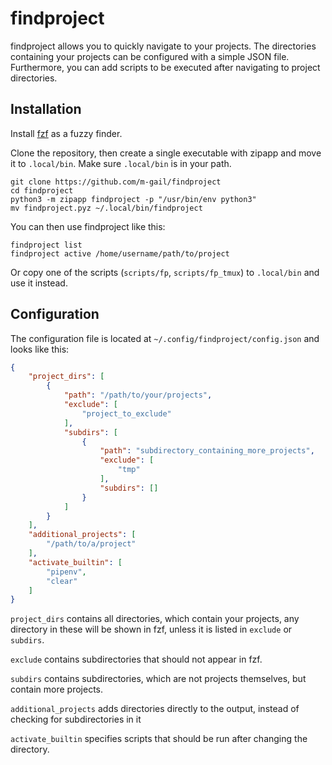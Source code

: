 # findproject

findproject allows you to quickly navigate to your projects. The directories containing your projects can be configured with a simple JSON file. Furthermore, you can add scripts to be executed after navigating to project directories.

## Installation

Install [fzf](https://github.com/junegunn/fzf) as a fuzzy finder.

Clone the repository, then create a single executable with zipapp and move it to `.local/bin`. Make sure `.local/bin` is in your path.

```
git clone https://github.com/m-gail/findproject
cd findproject
python3 -m zipapp findproject -p "/usr/bin/env python3"
mv findproject.pyz ~/.local/bin/findproject
```

You can then use findproject like this:

```
findproject list
findproject active /home/username/path/to/project
```

Or copy one of the scripts (`scripts/fp`, `scripts/fp_tmux`) to `.local/bin` and use it instead.

## Configuration

The configuration file is located at `~/.config/findproject/config.json` and looks like this:

```json
{
    "project_dirs": [
        {
            "path": "/path/to/your/projects",
            "exclude": [
                "project_to_exclude"
            ],
            "subdirs": [
                {
                    "path": "subdirectory_containing_more_projects",
                    "exclude": [
                        "tmp"
                    ],
                    "subdirs": []
                }
            ]
        }
    ],
    "additional_projects": [
        "/path/to/a/project"
    ],
    "activate_builtin": [
        "pipenv",
        "clear"
    ]
}
```

`project_dirs` contains all directories, which contain your projects, any directory in these will be shown in fzf, unless it is listed in `exclude` or `subdirs`.

`exclude` contains subdirectories that should not appear in fzf.

`subdirs` contains subdirectories, which are not projects themselves, but contain more projects.

`additional_projects` adds directories directly to the output, instead of checking for subdirectories in it

`activate_builtin` specifies scripts that should be run after changing the directory.
